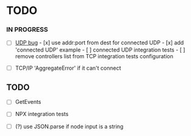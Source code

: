 # TODO

### IN PROGRESS

- [ ] [UDP bug](https://github.com/uhppoted/node-red-contrib-uhppoted/issues/37)
      - [x] use addr:port from dest for connected UDP
      - [x] add 'connected UDP' example
      - [ ] connected UDP integration tests
      - [ ] remove controllers list from TCP integration tests configuration

- [ ] TCP/IP 'AggregateError' if it can't connect

## TODO

- [ ] GetEvents
- [ ] NPX integration tests
- [ ] (?) use JSON.parse if node input is a string


